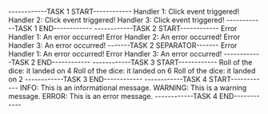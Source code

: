 ------------TASK 1 START------------
Handler 1: Click event triggered!
Handler 2: Click event triggered!
Handler 3: Click event triggered!
------------TASK 1 END------------
------------TASK 2 START------------
Error Handler 1: An error occurred!
Error Handler 2: An error occurred!
Error Handler 3: An error occurred!
-------TASK 2 SEPARATOR-------
Error Handler 1: An error occurred!
Error Handler 3: An error occurred!
------------TASK 2 END------------
------------TASK 3 START------------
Roll of the dice: it landed on 4
Roll of the dice: it landed on 6
Roll of the dice: it landed on 2
------------TASK 3 END------------
------------TASK 4 START------------
INFO: This is an informational message.
WARNING: This is a warning message.
ERROR: This is an error message.
------------TASK 4 END------------
